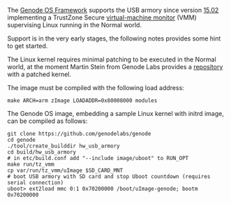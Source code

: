 The [Genode OS Framework](http://genode.org/index) supports the USB armory since version [15.02](http://genode.org/documentation/release-notes/15.02#Support_for_the_USB-Armory_board) implementing a TrustZone Secure [virtual-machine monitor](http://genode.org/documentation/articles/trustzone) (VMM) supervising Linux running in the Normal world.

Support is in the very early stages, the following notes provides some hint to get started.

The Linux kernel requires minimal patching to be executed in the Normal world, at the moment Martin Stein from Genode Labs provides a [repository](https://github.com/m-stein/linux/tree/usb_armory_genode_tz_vmm) with a patched kernel.

The image must be compiled with the following load address:

```
make ARCH=arm zImage LOADADDR=0x80008000 modules
```

The Genode OS image, embedding a sample Linux kernel with initrd image, can be compiled as follows:

```
git clone https://github.com/genodelabs/genode
cd genode
./tool/create_builddir hw_usb_armory
cd build/hw_usb_armory
# in etc/build.conf add "--include image/uboot" to RUN_OPT
make run/tz_vmm
cp var/run/tz_vmm/uImage $SD_CARD_MNT
# boot USB armory with SD card and stop Uboot countdown (requires serial connection)
uboot> ext2load mmc 0:1 0x70200000 /boot/uImage-genode; bootm 0x70200000
```